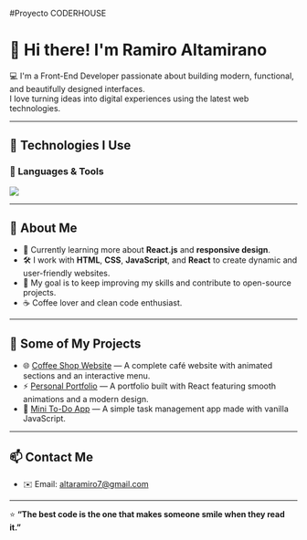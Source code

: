 #Proyecto CODERHOUSE

# 👋 Hi there! I'm Ramiro Altamirano

💻 I'm a Front-End Developer passionate about building modern, functional, and beautifully designed interfaces.  
I love turning ideas into digital experiences using the latest web technologies.

---

## 🧠 Technologies I Use

### 🧩 Languages & Tools
<p align="left">
  <img src="https://skillicons.dev/icons?i=html,css,js,react" />
</p>

---

## 🚀 About Me

- 🌱 Currently learning more about **React.js** and **responsive design**.  
- 🛠️ I work with **HTML**, **CSS**, **JavaScript**, and **React** to create dynamic and user-friendly websites.  
- 🎯 My goal is to keep improving my skills and contribute to open-source projects.  
- ☕ Coffee lover and clean code enthusiast.  

---

## 📂 Some of My Projects

- 🌐 [Coffee Shop Website](#) — A complete café website with animated sections and an interactive menu.  
- ⚡ [Personal Portfolio](#) — A portfolio built with React featuring smooth animations and a modern design.  
- 📝 [Mini To-Do App](#) — A simple task management app made with vanilla JavaScript.

---

## 📫 Contact Me

- ✉️ Email: [altaramiro7@gmail.com](altaramiro7@gmail.com)  

---

⭐ **“The best code is the one that makes someone smile when they read it.”**

